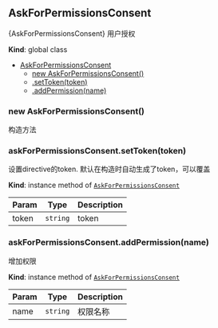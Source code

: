 <a name="AskForPermissionsConsent"></a>

## AskForPermissionsConsent
{AskForPermissionsConsent} 用户授权

**Kind**: global class  

* [AskForPermissionsConsent](#AskForPermissionsConsent)
    * [new AskForPermissionsConsent()](#new_AskForPermissionsConsent_new)
    * [.setToken(token)](#AskForPermissionsConsent+setToken)
    * [.addPermission(name)](#AskForPermissionsConsent+addPermission)

<a name="new_AskForPermissionsConsent_new"></a>

### new AskForPermissionsConsent()
构造方法

<a name="AskForPermissionsConsent+setToken"></a>

### askForPermissionsConsent.setToken(token)
设置directive的token. 默认在构造时自动生成了token，可以覆盖

**Kind**: instance method of [<code>AskForPermissionsConsent</code>](#AskForPermissionsConsent)  

| Param | Type | Description |
| --- | --- | --- |
| token | <code>string</code> | token |

<a name="AskForPermissionsConsent+addPermission"></a>

### askForPermissionsConsent.addPermission(name)
增加权限

**Kind**: instance method of [<code>AskForPermissionsConsent</code>](#AskForPermissionsConsent)  

| Param | Type | Description |
| --- | --- | --- |
| name | <code>string</code> | 权限名称 |

